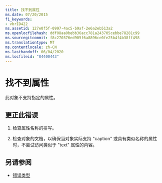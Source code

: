 ```yaml
---
title: 找不到属性
ms.date: 07/20/2015
f1_keywords:
- vbrID422
ms.assetid: 127e0f5f-0997-4ac5-b9af-2e6a2eb513a2
ms.openlocfilehash: ddf08aa0bebb36acc781a243705cebbe78281c99
ms.sourcegitcommit: f8c270376ed905f6a8896ce0fe25b4f4b38ff498
ms.translationtype: MT
ms.contentlocale: zh-CN
ms.lasthandoff: 06/04/2020
ms.locfileid: "84400443"
---
```

# <a name="property-not-found"></a>找不到属性
此对象不支持指定的属性。  
  
## <a name="to-correct-this-error"></a>更正此错误  
  
1. 检查属性名称的拼写。  
  
2. 检查对象的文档，以确保当对象实际支持 "caption" 或具有类似名称的属性时，不尝试访问类似于 "text" 属性的内容。  
  
## <a name="see-also"></a>另请参阅

- [错误类型](../../programming-guide/language-features/error-types.md)
